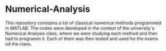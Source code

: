 # Numerical-Analysis
This repository constains a list of classical numerical methods programmed in MATLAB. The codes were developed in the context of the university´s Numerical Analysis class, where we were studying each method and then had to programm it. Each of them was then tested and used for the exams od the class. 
